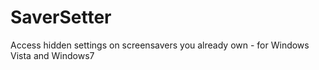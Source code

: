 SaverSetter
===========

Access hidden settings on screensavers you already own - for Windows Vista and Windows7
